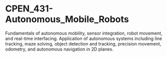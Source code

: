 # CPEN_431-Autonomous_Mobile_Robots
Fundamentals of autonomous mobility, sensor integration, robot movement, and real-time interfacing. Application of autonomous systems including line tracking, maze solving, object detection and tracking, precision movement, odometry, and autonomous navigation in 2D planes.
